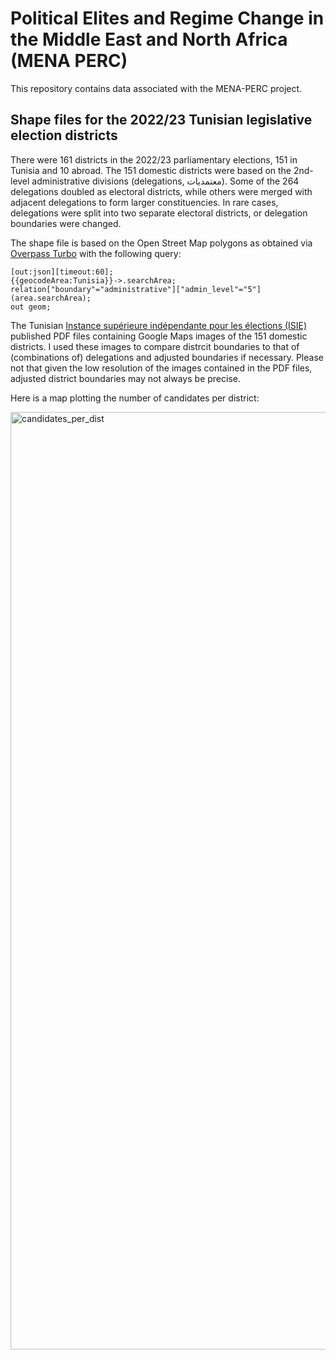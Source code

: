 # Political Elites and Regime Change in the Middle East and North Africa (MENA PERC)

This repository contains data associated with the MENA-PERC project.

## Shape files for the 2022/23 Tunisian legislative election districts

There were 161 districts in the 2022/23 parliamentary elections, 151 in Tunisia and 10 abroad. The 151 domestic districts were based on the 2nd-level administrative divisions (delegations, معتمديات). Some of the 264 delegations doubled as electoral districts, while others were merged with adjacent delegations to form larger constituencies. In rare cases, delegations were split into two separate electoral districts, or delegation boundaries were changed.

The shape file is based on the Open Street Map polygons as obtained via [Overpass Turbo](https://overpass-turbo.eu/) with the following query:

```overpass
[out:json][timeout:60];
{{geocodeArea:Tunisia}}->.searchArea;
relation["boundary"="administrative"]["admin_level"="5"](area.searchArea);
out geom;
```
The Tunisian [Instance supérieure indépendante pour les élections (ISIE)](https://www.isie.tn/ar/%d8%a7%d9%84%d8%ae%d8%b1%d9%8a%d8%b7%d8%a9-%d8%a7%d9%84%d8%a5%d9%86%d8%aa%d8%ae%d8%a7%d8%a8%d9%8a%d8%a9-%d8%a7%d9%84%d8%a7%d9%86%d8%aa%d8%ae%d8%a7%d8%a8%d8%a7%d8%aa-%d8%a7%d9%84%d8%aa%d8%b4/) published PDF files containing Google Maps images of the 151 domestic districts. I used these images to compare distrcit boundaries to that of (combinations of) delegations and adjusted boundaries if necessary. Please not that given the low resolution of the images contained in the PDF files, adjusted district boundaries may not always be precise. 

Here is a map plotting the number of candidates per district:

<img width="900" height="1500" alt="candidates_per_dist" src="https://github.com/user-attachments/assets/10508f7d-419b-439b-b02e-846ab4b25ef8" />



